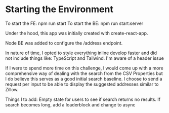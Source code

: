# Starting the Environment

To start the FE: npm run start
To start the BE: npm run start:server

Under the hood, this app was initially created with create-react-app.

Node BE was added to configure the /address endpoint.

In nature of time, I opted to style everything inline develop faster and did not include things like: TypeScript and Tailwind. I'm aware of a header issue

If I were to spend more time on this challenge, I would come up with a more comprehensive way of dealing with the search from the CSV Properties but I do believe this serves as a good initial search baseline. I choose to send a request per input to be able to display the suggested addresses similar to Zillow.

Things I to add:
Empty state for users to see if search returns no results.
If search becomes long, add a loaderblock and change to async

